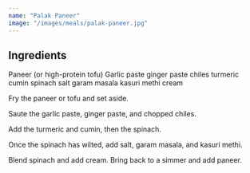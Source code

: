 ```yaml
---
name: "Palak Paneer"
image: "/images/meals/palak-paneer.jpg"
---
```


## Ingredients

Paneer (or high-protein tofu)
Garlic paste
ginger paste
chiles
turmeric
cumin
spinach
salt
garam masala
kasuri methi
cream

Fry the paneer or tofu and set aside.

Saute the garlic paste, ginger paste, and chopped chiles.

Add the turmeric and cumin, then the spinach.

Once the spinach has wilted, add salt, garam masala, and kasuri methi.

Blend spinach and add cream. Bring back to a simmer and add paneer.
